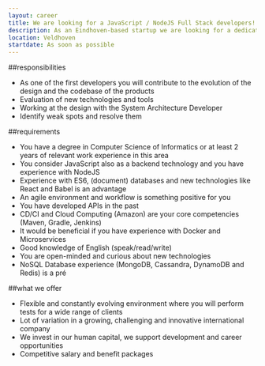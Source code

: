 ```yaml
---
layout: career
title: We are looking for a JavaScript / NodeJS Full Stack developers!
description: As an Eindhoven-based startup we are looking for a dedicated and open-minded JavaScript / NodeJS Full Stack Developer. Our broad portfolio of software projects in an international work environment offer challenging and dynamic career opportunities. Your expertise and knowledge today, may be obsolete tomorrow. It’s important to keep up and staying curious for new technologies. We encourage you to further develop your skills in a dynamic and Agile environment, where quality and robustness of your deliverables are of key importance. You will be working in a flexible environment with a professional and highly motivated team, taking on responsibility for your contribution within the team. We are always looking for new talent, so check out our profiles and we assure you that a challenging and rewarding job in a dynamic environment is waiting for you. 
location: Veldhoven
startdate: As soon as possible
---
```

##responsibilities
- As one of the first developers you will contribute to the evolution of the design and the codebase of the products
- Evaluation of new technologies and tools
- Working at the design with the System Architecture Developer
- Identify weak spots and resolve them

##requirements
- You have a degree in Computer Science of Informatics or at least 2 years of relevant work experience in this area
- You consider JavaScript also as a backend technology and you have experience with NodeJS
- Experience with ES6, (document) databases and new technologies like React and Babel is an advantage
- An agile environment and workflow is something positive for you
- You have developed APIs in the past
- CD/CI and Cloud Computing (Amazon) are your core competencies (Maven, Gradle, Jenkins)
- It would be beneficial if you have experience with Docker and Microservices
- Good knowledge of English (speak/read/write)
- You are open-minded and curious about new technologies
- NoSQL Database experience (MongoDB, Cassandra, DynamoDB and Redis) is a pré


##what we offer
- Flexible and constantly evolving environment where you will perform tests for a wide range of clients
- Lot of variation in a growing, challenging and innovative international company
- We invest in our human capital, we support development and career opportunities
- Competitive salary and benefit packages 
